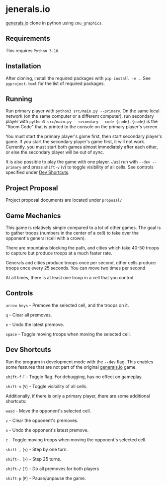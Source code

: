 # jenerals.io

[generals.io](https://generals.io) clone in python using `cmu_graphics`.

## Requirements

This requires `Python 3.10`.

## Installation

After cloning, install the required packages with `pip install -e .`.
See `pyproject.toml` for the list of required packages.

## Running

Run primary player with `python3 src/main.py --primary`. On the same local network (on the same computer or a different computer), run secondary player with `python3 src/main.py --secondary --code {code}`. `{code}` is the "Room Code" that is printed to the console on the primary player's screen.

You must start the primary player's game first, then start secondary player's game. If you start the secondary player's game first, it will not work. Currently, you must start both games almost immediately after each other, or else the secondary player will be out of sync.

It is also possible to play the game with one player. Just run with `--dev --primary` and press `shift-v` (`V`) to toggle visibility of all cells. See controls specified under [Dev Shortcuts](#dev-shortcuts).

## Project Proposal

Project proposal documents are located under `proposal/`

## Game Mechanics

This game is relatively simple compared to a lot of other games. The goal is to gather troops (numbers in the center of a cell) to take over the opponent's general (cell with a crown).

There are mountains blocking the path, and cities which take 40-50 troops to capture but produce troops at a much faster rate.

Generals and cities produce troops once per second, other cells produce troops once every 25 seconds. You can move two times per second.

At all times, there is at least one troop in a cell that you control.

## Controls

`arrow keys` - Premove the selected cell, and the troops on it.

`q` - Clear all premoves.

`e` - Undo the latest premove.

`space` - Toggle moving troops when moving the selected cell.

## Dev Shortcuts

Run the program in development mode with the `--dev` flag. This enables some features that are not part of the original [generals.io](https://generals.io) game.

`shift-f` `F` - Toggle flag. For debugging, has no effect on gameplay.

`shift-v` (`V`) - Toggle visibility of all cells.

Additionally, if there is only a primary player, there are some additional shortcuts:

`wasd` - Move the opponent's selected cell.

`z` - Clear the opponent's premoves.

`x` - Undo the opponent's latest premove.

`c` - Toggle moving troops when moving the opponent's selected cell.

`shift-,` (`<`) - Step by one turn.

`shift-.` (`>`) - Step 25 turns.

`shift-/` (`?`) - Do all premoves for both players

`shift-p` (`P`) - Pause/unpause the game.
